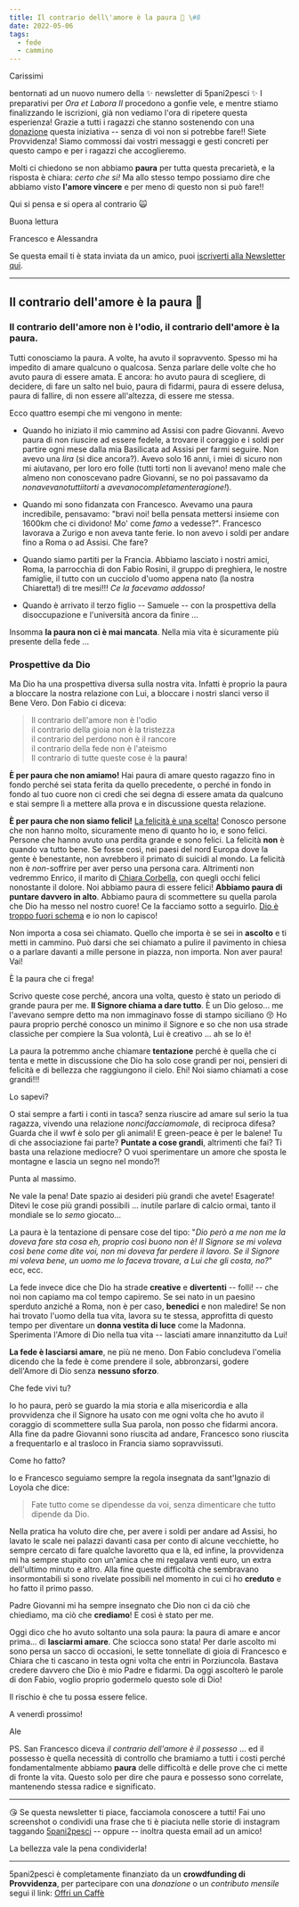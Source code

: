 ```yaml
---
title: Il contrario dell\'amore è la paura 🙊 \#8
date: 2022-05-06
tags: 
  - fede
  - cammino
---
```

Carissimi

bentornati ad un nuovo numero della ✨ newsletter di 5pani2pesci ✨ I preparativi per *Ora et Labora II* procedono a gonfie vele, e mentre stiamo finalizzando le iscrizioni, già non vediamo l'ora di ripetere questa esperienza! Grazie a tutti i ragazzi che stanno sostenendo con una [donazione](https://bit.ly/offri-un-caffe) questa iniziativa -- senza di voi non si potrebbe fare!! Siete Provvidenza! Siamo commossi dai vostri messaggi e gesti concreti per questo campo e per i ragazzi che accoglieremo.

Molti ci chiedono se non abbiamo **paura** per tutta questa precarietà, e la risposta è chiara: *certo che si!* Ma allo stesso tempo possiamo dire che abbiamo visto **l'amore vincere** e per meno di questo non si può fare!!

Qui si pensa e si opera al contrario 🙀

Buona lettura
 
Francesco e Alessandra

Se questa email ti è stata inviata da un amico, puoi [iscriverti  alla Newsletter qui](https://5p2p.it).

---

## Il contrario dell'amore è la paura 🙊
### Il contrario dell'amore non è l'odio, il contrario dell'amore è la paura.

Tutti conosciamo la paura. A volte, ha avuto il sopravvento. Spesso mi ha impedito di amare qualcuno o qualcosa. Senza parlare delle volte che ho avuto paura di essere amata. E ancora: ho avuto paura di scegliere, di decidere, di fare un salto nel buio, paura di fidarmi, paura di essere delusa, paura di fallire, di non essere all'altezza, di essere me stessa. 

Ecco quattro esempi che mi vengono in mente:
 
- Quando ho iniziato il mio cammino ad Assisi con padre Giovanni. Avevo paura di non riuscire ad essere fedele, a trovare il coraggio e i soldi per partire ogni mese dalla mia Basilicata ad Assisi per farmi seguire. Non avevo una *lira* (si dice ancora?). Avevo solo 16 anni, i miei di sicuro non mi aiutavano, per loro ero folle (tutti torti non li avevano! meno male che almeno non conoscevano padre Giovanni, se no poi passavamo da *nonavevanotuttiitorti* a *avevanocompletamenteragione!*).

- Quando mi sono fidanzata con Francesco. Avevamo una paura incredibile, pensavamo: "bravi noi! bella pensata mettersi insieme con 1600km che ci dividono! Mo' come *famo* a vedesse?". Francesco lavorava a Zurigo e non aveva tante ferie. Io non avevo i soldi per andare fino a Roma o ad Assisi. Che fare?

- Quando siamo partiti per la Francia. Abbiamo lasciato i nostri amici, Roma, la parrocchia di don Fabio Rosini, il gruppo di preghiera, le nostre famiglie, il tutto con un cucciolo d'uomo appena nato (la nostra Chiaretta!) di tre mesi!!! *Ce la facevamo addosso!*

- Quando è arrivato il terzo figlio -- Samuele -- con la prospettiva della disoccupazione e l'università ancora da finire ...

Insomma **la paura non ci è mai mancata**. Nella mia vita è sicuramente più presente della fede ...

### Prospettive da Dio

Ma Dio ha una prospettiva diversa sulla nostra vita. Infatti è proprio la paura a bloccare la nostra relazione con Lui, a bloccare i nostri slanci verso il Bene Vero. Don Fabio ci diceva:

>Il contrario dell'amore non è l'odio<br>
il contrario della gioia non è la tristezza<br>
il contrario del perdono non è il rancore<br>
il contrario della fede non è l'ateismo<br>
Il contrario di tutte queste cose è la **paura**! 

**È per paura che non amiamo!** Hai paura di amare questo ragazzo fino in fondo perché sei stata ferita da quello precedente, o perché in fondo in fondo al tuo cuore non ci credi che sei degna di essere amata da qualcuno e stai sempre lì a mettere alla prova e in discussione questa relazione.

**È per paura che non siamo felici!** [La felicità è una scelta!](http://5p2p.it/2014/05/07/la-felicita-una-scelta.html) Conosco persone che non hanno molto, sicuramente meno di quanto ho io, e sono felici. Persone che hanno avuto una perdita grande e sono felici. La felicità **non** è quando va tutto bene. Se fosse così, nei paesi del nord Europa dove la gente è benestante, non avrebbero il primato di suicidi al mondo.  La felicità non è *non*-soffrire per aver perso una persona cara. Altrimenti non vedremmo Enrico, il marito di [Chiara Corbella](http://5p2p.it/2013/06/12/piccoli-passi-possibili.html), con  quegli occhi felici nonostante il dolore. Noi abbiamo paura di essere felici! **Abbiamo paura di puntare davvero in alto**. Abbiamo paura di scommettere su quella parola che Dio ha messo nel nostro cuore! Ce la facciamo sotto a seguirlo. [Dio è troppo fuori schema](http://5p2p.it/2014/05/22/le-mie-vie.html) e io non lo capisco!

Non importa a cosa sei chiamato. Quello che importa è se sei in **ascolto** e ti metti in cammino. Può darsi che sei chiamato a pulire il pavimento in chiesa o a parlare davanti a mille persone in piazza, non importa. Non aver paura! Vai!

È la paura che ci frega!

Scrivo queste cose perché, ancora una volta, questo è stato un periodo di grande paura per me. **Il Signore chiama a dare tutto**. È un Dio geloso... me l'avevano sempre detto ma non immaginavo fosse di stampo siciliano 😚 Ho paura proprio perché conosco un minimo il Signore e so che non usa strade classiche per compiere la Sua volontà, Lui è creativo ... ah se lo è! 

La paura la potremmo anche chiamare **tentazione** perché è quella che ci tenta e mette in discussione che Dio ha solo cose grandi per noi, pensieri di felicità e di bellezza che raggiungono il cielo. Ehi! Noi siamo chiamati a cose grandi!!! 

Lo sapevi? 

O stai sempre a farti i conti in tasca? senza riuscire ad amare sul serio la tua ragazza, vivendo una relazione *noncifacciamomale*, di reciproca difesa? Guarda che il wwf è solo per gli animali! E green-peace è per le balene! Tu di che associazione fai parte? **Puntate a cose grandi**, altrimenti che fai? Ti basta una relazione mediocre? O vuoi sperimentare un amore che sposta le montagne e lascia un segno nel mondo?! 

Punta al massimo. 

Ne vale la pena! Date spazio ai desideri più grandi che avete! Esagerate! Ditevi le cose più grandi possibili ... inutile parlare di calcio ormai, tanto il mondiale se lo *semo* giocato...

La paura è la tentazione di pensare cose del tipo: "*Dio però a me non me la doveva fare sta cosa eh, proprio così buono non è! Il Signore se mi voleva così bene come dite voi, non mi doveva far perdere il lavoro. Se il Signore mi voleva bene, un uomo me lo faceva trovare, a Lui che gli costa, no?*" ecc, ecc.

La fede invece dice che Dio ha strade **creative** e **divertenti** -- folli! -- che noi non capiamo ma col tempo capiremo. Se sei nato in un paesino sperduto anziché a Roma, non è per caso, **benedici** e non maledire! Se non hai trovato l'uomo della tua vita, lavora su te stessa, approfitta di questo tempo per diventare un **donna vestita di luce** come la Madonna. Sperimenta l'Amore di Dio nella tua vita -- lasciati amare innanzitutto da Lui!

**La fede è lasciarsi amare**, ne più ne meno. Don Fabio concludeva l'omelia dicendo che la fede è come prendere il sole, abbronzarsi, godere dell'Amore di Dio senza **nessuno sforzo**. 

Che fede vivi tu?

Io ho paura, però se guardo la mia storia e alla misericordia e alla provvidenza che il Signore ha usato con me ogni volta che ho avuto il coraggio di scommettere sulla Sua parola, non posso che fidarmi ancora. Alla fine da padre Giovanni sono riuscita ad andare, Francesco sono riuscita a frequentarlo e al trasloco in Francia siamo sopravvissuti. 

Come ho fatto? 

Io e Francesco seguiamo sempre la regola insegnata da sant'Ignazio di Loyola che dice: 

> Fate tutto come se dipendesse da voi, senza dimenticare che tutto dipende da Dio.

Nella pratica ha voluto dire che, per avere i soldi per andare ad Assisi, ho lavato le scale nei palazzi davanti casa per conto di alcune vecchiette, ho sempre cercato di fare qualche lavoretto qua e là, ed infine,  la provvidenza mi ha sempre stupito con un'amica che mi regalava venti euro, un extra dell'ultimo minuto e altro. Alla fine queste difficoltà che sembravano insormontabili si sono rivelate possibili nel momento in cui ci ho **creduto** e ho fatto il primo passo.

Padre Giovanni mi ha sempre insegnato che Dio non ci da ciò che chiediamo, ma ciò che **crediamo**! E così è stato per me.

Oggi dico che ho avuto soltanto una sola paura: la paura di amare e ancor prima... di **lasciarmi amare**. Che sciocca sono stata! Per darle ascolto mi sono persa un sacco di occasioni, le sette tonnellate di gioia di Francesco e Chiara che ti cascano in testa ogni volta che entri in Porziuncola. Bastava credere davvero che Dio è mio Padre e fidarmi. Da oggi ascolterò le parole di don Fabio, voglio proprio godermelo questo sole di Dio!

Il rischio è che tu possa essere felice.

A venerdì prossimo!

Ale

PS. San Francesco diceva *il contrario dell'amore è il possesso* ... ed il possesso è quella necessità di controllo che bramiamo a tutti i costi perché fondamentalmente abbiamo **paura** delle difficoltà e delle prove che ci mette di fronte la vita. Questo solo per dire che paura e possesso sono correlate, mantenendo stessa radice e significato.

---

😘 Se questa newsletter ti piace, facciamola conoscere a tutti! Fai uno screenshot o condividi una frase che ti è piaciuta nelle storie di instagram taggando [5pani2pesci](https://www.instagram.com/5pani2pesci/) -- oppure -- inoltra questa email ad  un amico! 

La bellezza vale la pena condividerla!

---

5pani2pesci è completamente finanziato da un **crowdfunding di Provvidenza**, per partecipare con una *donazione* o un *contributo mensile* segui il link: [Offri un Caffè](https://bit.ly/offri-un-caffe)
